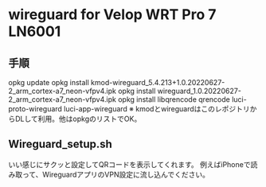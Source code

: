 # wireguard for Velop WRT Pro 7 LN6001

## 手順
opkg update
opkg install kmod-wireguard_5.4.213+1.0.20220627-2_arm_cortex-a7_neon-vfpv4.ipk
opkg install wireguard_1.0.20220627-2_arm_cortex-a7_neon-vfpv4.ipk
opkg install libqrencode qrencode luci-proto-wireguard luci-app-wireguard
※ kmodとwireguardはこのレポジトリからDLして利用。他はopkgのリストでOK。


## Wireguard_setup.sh  
いい感じにサクッと設定してQRコードを表示してくれます。
例えばiPhoneで読み取って、WireguardアプリのVPN設定に流し込んでください。

